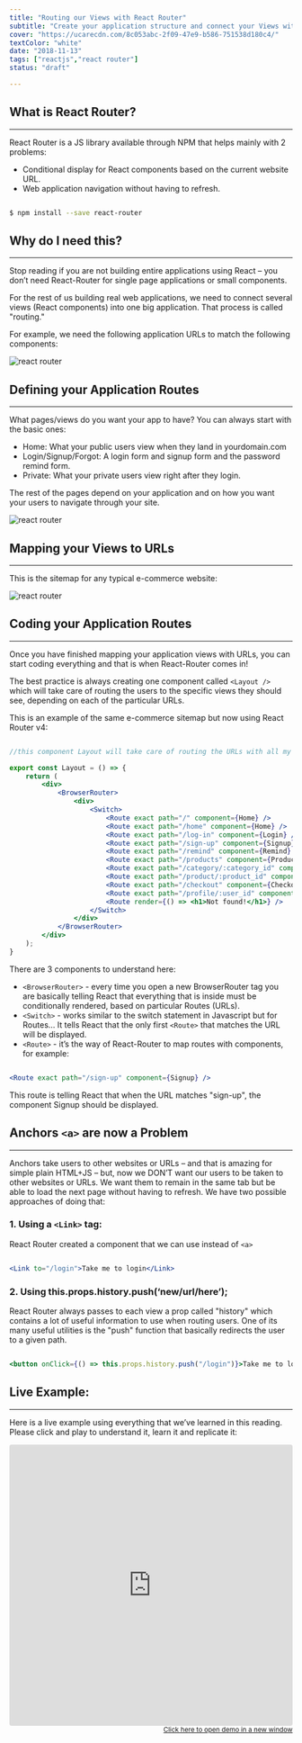 ```yaml
---
title: "Routing our Views with React Router"
subtitle: "Create your application structure and connect your Views with React Router"
cover: "https://ucarecdn.com/8c053abc-2f09-47e9-b586-751538d180c4/"
textColor: "white"
date: "2018-11-13"
tags: ["reactjs","react router"]
status: "draft"

---
```


## What is React Router?
***

React Router is a JS library available through NPM that helps mainly with 2 problems:

+ Conditional display for React components based on the current website URL.
+ Web application navigation without having to refresh.

```bash

$ npm install --save react-router

```

## Why do I need this?
***

Stop reading if you are not building entire applications using React – you don’t need React-Router for single page applications or small components.

For the rest of us building real web applications, we need to connect several views (React components) into one big application. That process is called "routing."

For example, we need the following application URLs to match the following components:

![react router](https://ucarecdn.com/6fd2b44b-598b-4ddb-85ba-9c32b086127f/)


## Defining your Application Routes
***

What pages/views do you want your app to have? You can always start with the basic ones:

+ Home: What your public users view when they land in yourdomain.com
+ Login/Signup/Forgot: A login form and signup form and the password remind form.
+ Private: What your private users view right after they login.

The rest of the pages depend on your application and on how you want your users to navigate through your site.

![react router](https://ucarecdn.com/205cd2de-dfae-4712-a5e4-1c922994e60d/)

## Mapping your Views to URLs
***

This is the sitemap for any typical e-commerce website:


![react router](https://ucarecdn.com/9021be43-57ae-4667-8c1a-435b8521ce59/)

## Coding your Application Routes
***

Once you have finished mapping your application views with URLs, you can start coding everything and that is when React-Router comes in!

The best practice is always creating one component called ` <Layout /> ` which will take care of routing the users to the specific views they should see, depending on each of the particular URLs.

This is an example of the same e-commerce sitemap but now using React Router v4:

```jsx {numberLines: true}

//this component Layout will take care of routing the URLs with all my application views 

export const Layout = () => {
    return (
        <div>
            <BrowserRouter>
                <div>
                    <Switch>
                        <Route exact path="/" component={Home} />
                        <Route exact path="/home" component={Home} />
                        <Route exact path="/log-in" component={Login} />
                        <Route exact path="/sign-up" component={Signup} />
                        <Route exact path="/remind" component={Remind} />
                        <Route exact path="/products" component={Products} />
                        <Route exact path="/category/:category_id" component={Category} />
                        <Route exact path="/product/:product_id" component={SingleProduct} />
                        <Route exact path="/checkout" component={Checkout} />
                        <Route exact path="/profile/:user_id" component={Profile} />
                        <Route render={() => <h1>Not found!</h1>} />
                    </Switch>
                </div>
            </BrowserRouter>
        </div>
    );
}

```

There are 3 components to understand here:

* `<BrowserRouter>` - every time you open a new BrowserRouter tag you are basically telling React that everything that is inside must be conditionally rendered, based on particular Routes (URLs).
* `<Switch>` - works similar to the switch statement in Javascript but for Routes… It tells React that the only first `<Route>` that matches the URL will be displayed.
* `<Route>` - it’s the way of React-Router to map routes with components, for example:

```jsx

<Route exact path="/sign-up" component={Signup} />

```

This route is telling React that when the URL matches "sign-up", the component Signup should be displayed.

## Anchors ` <a> ` are now a Problem
***

Anchors take users to other websites or URLs – and that is amazing for simple plain HTML+JS – but, now we DON’T want our users to be taken to other websites or URLs.  We want them to remain in the same tab but be able to load the next page without having to refresh.  We have two possible approaches of doing that:

### 1.  Using a ` <Link> ` tag:

React Router created a component that we can use instead of ` <a> `

```jsx

<Link to="/login">Take me to login</Link>

```

### 2. Using this.props.history.push(‘new/url/here’);

   React Router always passes to each view a prop called "history" which contains a lot of useful information to use when routing users.  One of its many useful utilities is the "push" function that basically redirects the user to a given path.

```jsx

<button onClick={() => this.props.history.push("/login")}>Take me to login</button>

```

## Live Example:
***

Here is a live example using everything that we’ve learned in this reading. Please click and play to understand it, learn it and replicate it:

<iframe src="https://codesandbox.io/embed/0okp853rxn?autoresize=1&amp;module=%2Fsrc%2FLayout.jsx&amp;moduleview=1" style="width:100%; height:500px; border:0; border-radius: 4px; overflow:hidden;" sandbox="allow-modals allow-forms allow-popups allow-scripts allow-same-origin"></iframe>

<div align="right"><small><a href="https://codesandbox.io/embed/0okp853rxn?autoresize=1&amp;module=%2Fsrc%2FLayout.jsx&amp;moduleview=1">Click here to open demo in a new window</a></small></div>









